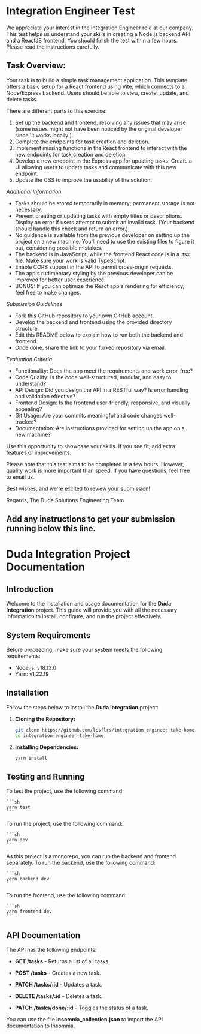 # Integration Engineer Test

We appreciate your interest in the Integration Engineer role at our company. This test helps us understand your skills in creating a Node.js backend API and a ReactJS frontend. You should finish the test within a few hours. Please read the instructions carefully.

## Task Overview:

Your task is to build a simple task management application. This template offers a basic setup for a React frontend using Vite, which connects to a Node/Express backend. Users should be able to view, create, update, and delete tasks.

There are different parts to this exercise:

1. Set up the backend and frontend, resolving any issues that may arise (some issues might not have been noticed by the original developer since 'it works locally').
2. Complete the endpoints for task creation and deletion.
3. Implement missing functions in the React frontend to interact with the new endpoints for task creation and deletion.
4. Develop a new endpoint in the Express app for updating tasks. Create a UI allowing users to update tasks and communicate with this new endpoint.
5. Update the CSS to improve the usability of the solution.

_Additional Information_

- Tasks should be stored temporarily in memory; permanent storage is not necessary.
- Prevent creating or updating tasks with empty titles or descriptions. Display an error if users attempt to submit an invalid task. (Your backend should handle this check and return an error.)
- No guidance is available from the previous developer on setting up the project on a new machine. You'll need to use the existing files to figure it out, considering possible mistakes.
- The backend is in JavaScript, while the frontend React code is in a .tsx file. Make sure your work is valid TypeScript.
- Enable CORS support in the API to permit cross-origin requests.
- The app's rudimentary styling by the previous developer can be improved for better user experience.
- BONUS: If you can optimize the React app's rendering for efficiency, feel free to make changes.

_Submission Guidelines_

- Fork this GitHub repository to your own GitHub account.
- Develop the backend and frontend using the provided directory structure.
- Edit this README below to explain how to run both the backend and frontend.
- Once done, share the link to your forked repository via email.

_Evaluation Criteria_

- Functionality: Does the app meet the requirements and work error-free?
- Code Quality: Is the code well-structured, modular, and easy to understand?
- API Design: Did you design the API in a RESTful way? Is error handling and validation effective?
- Frontend Design: Is the frontend user-friendly, responsive, and visually appealing?
- Git Usage: Are your commits meaningful and code changes well-tracked?
- Documentation: Are instructions provided for setting up the app on a new machine?

Use this opportunity to showcase your skills. If you see fit, add extra features or improvements.

Please note that this test aims to be completed in a few hours. However, quality work is more important than speed. If you have questions, feel free to email us.

Best wishes, and we're excited to review your submission!

Regards,
The Duda Solutions Engineering Team

## Add any instructions to get your submission running below this line.

# Duda Integration Project Documentation

## Introduction

Welcome to the installation and usage documentation for the **Duda Integration** project. This guide will provide you with all the necessary information to install, configure, and run the project effectively.

## System Requirements

Before proceeding, make sure your system meets the following requirements:

- Node.js: v18.13.0
- Yarn: v1.22.19

## Installation

Follow the steps below to install the **Duda Integration** project:

1. **Cloning the Repository:**

   ```sh
   git clone https://github.com/lcsflrs/integration-engineer-take-home.git
   cd integration-engineer-take-home
   ```

2. **Installing Dependencies:**
   ```sh
   yarn install
   ```

## Testing and Running

To test the project, use the following command:

    ```sh
    yarn test
    ```

To run the project, use the following command:

    ```sh
    yarn dev
    ```

As this project is a monorepo, you can run the backend and frontend separately. To run the backend, use the following command:

    ```sh
    yarn backend dev
    ```

To run the frontend, use the following command:

    ```sh
    yarn frontend dev
    ```

## API Documentation

The API has the following endpoints:

- **GET /tasks** - Returns a list of all tasks.

- **POST /tasks** - Creates a new task.

- **PATCH /tasks/:id** - Updates a task.

- **DELETE /tasks/:id** - Deletes a task.

- **PATCH /tasks/done/:id** - Toggles the status of a task.

You can use the file **insomnia_collection.json** to import the API documentation to Insomnia.
